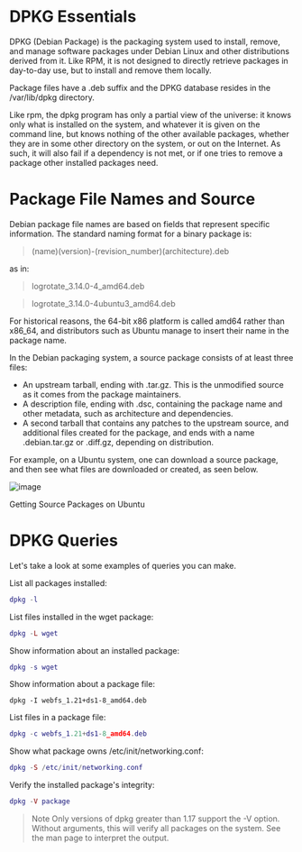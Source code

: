 # DPKG Essentials
DPKG (Debian Package) is the packaging system used to install, remove, and manage software packages under Debian Linux and other distributions derived from it. Like RPM, it is not designed to directly retrieve packages in day-to-day use, but to install and remove them locally.

Package files have a .deb suffix and the DPKG database resides in the /var/lib/dpkg directory.

Like rpm, the dpkg program has only a partial view of the universe: it knows only what is installed on the system, and whatever it is given on the command line, but knows nothing of the other available packages, whether they are in some other directory on the system, or out on the Internet. As such, it will also fail if a dependency is not met, or if one tries to remove a package other installed packages need.

# Package File Names and Source
Debian package file names are based on fields that represent specific information. The standard naming format for a binary package is:

> (name)(version)-(revision_number)(architecture).deb

as in:

> logrotate_3.14.0-4_amd64.deb

> logrotate_3.14.0-4ubuntu3_amd64.deb

For historical reasons, the 64-bit x86 platform is called amd64 rather than x86_64, and distributors such as Ubuntu manage to insert their name in the package name.

In the Debian packaging system, a source package consists of at least three files:

- An upstream tarball, ending with .tar.gz. This is the unmodified source as it comes from the package maintainers.
- A description file, ending with .dsc, containing the package name and other metadata, such as architecture and dependencies.
- A second tarball that contains any patches to the upstream source, and additional files created for the package, and ends with a name .debian.tar.gz or .diff.gz, depending on distribution.
  
For example, on a Ubuntu system, one can download a source package, and then see what files are downloaded or created, as seen below.

![image](https://github.com/Yezato/DATACOMM/assets/95903200/9a602344-5db0-42f9-b7e0-6e4c75326d4c)

Getting Source Packages on Ubuntu


# DPKG Queries

Let's take a look at some examples of queries you can make.

List all packages installed:
```lua 
dpkg -l
```
List files installed in the wget package:
```lua
dpkg -L wget
```
Show information about an installed package:
```lua
dpkg -s wget
```
Show information about a package file:
```
dpkg -I webfs_1.21+ds1-8_amd64.deb
```
List files in a package file:
```lua
dpkg -c webfs_1.21+ds1-8_amd64.deb
```
Show what package owns /etc/init/networking.conf:
```lua
dpkg -S /etc/init/networking.conf
```
Verify the installed package's integrity:
```lua
dpkg -V package
```
> Note Only versions of dpkg greater than 1.17 support the -V option. Without arguments, this will verify all packages on the system. See the man page to interpret the output.

